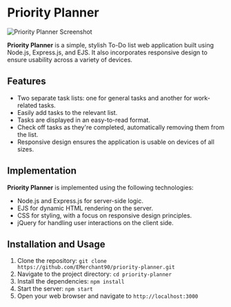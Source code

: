 # **Priority Planner**

![Priority Planner Screenshot](public/images/priorityplanner.pngimages "Priority Planner")

**Priority Planner** is a simple, stylish To-Do list web application built using Node.js, Express.js, and EJS. It also incorporates responsive design to ensure usability across a variety of devices.

## **Features**

- Two separate task lists: one for general tasks and another for work-related tasks.
- Easily add tasks to the relevant list.
- Tasks are displayed in an easy-to-read format.
- Check off tasks as they're completed, automatically removing them from the list.
- Responsive design ensures the application is usable on devices of all sizes.

## **Implementation**

**Priority Planner** is implemented using the following technologies:

- Node.js and Express.js for server-side logic.
- EJS for dynamic HTML rendering on the server.
- CSS for styling, with a focus on responsive design principles.
- jQuery for handling user interactions on the client side.

## **Installation and Usage**

1. Clone the repository: `git clone https://github.com/EMerchant90/priority-planner.git`
2. Navigate to the project directory: `cd priority-planner`
3. Install the dependencies: `npm install`
4. Start the server: `npm start`
5. Open your web browser and navigate to `http://localhost:3000`
